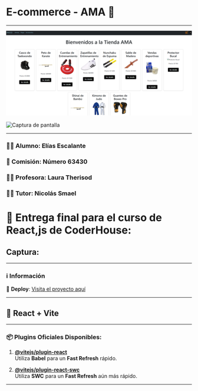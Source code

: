 
# E-commerce - AMA  🛒

----

![Captura de pantalla](https://github.com/eliasescalante/E-comerceReact_Elias_Escalante/blob/main/src/assets/img/captura_2.png)

![Captura de pantalla](https://github.com/eliasescalante/PreEntrega1_Escalante/blob/main/src/assets/img/captura_preentrega_2.gif)

----

### 🧑‍🎓 Alumno: **Elías Escalante**  
### 📅 Comisión: **Número 63430**  
### 👩‍🏫 Profesora: **Laura Therisod**  
### 👨‍🏫 Tutor: **Nicolás Smael**  

# 📝 Entrega final para el curso de React,js de CoderHouse:

## Captura:



----

### ℹ️ Información

🔗 **Deploy**: [Visita el proyecto aquí](https://pre-entrega1-escalante.vercel.app/)

---

## 🚀 React + Vite

---

### 📦 Plugins Oficiales Disponibles:

1. **[@vitejs/plugin-react](https://github.com/vitejs/vite-plugin-react/blob/main/packages/plugin-react/README.md)**  
   Utiliza **Babel** para un **Fast Refresh** rápido.

2. **[@vitejs/plugin-react-swc](https://github.com/vitejs/vite-plugin-react-swc)**  
   Utiliza **SWC** para un **Fast Refresh** aún más rápido.

---


